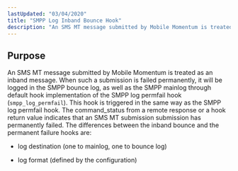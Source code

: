 ```yaml
---
lastUpdated: "03/04/2020"
title: "SMPP Log Inband Bounce Hook"
description: "An SMS MT message submitted by Mobile Momentum is treated as an inband message When such a submission is failed permanently it will be logged in the SMPP bounce log as well as the SMPP mainlog through default hook implementation of the SMPP log permfail hook smpp log permfail This..."
---
```



## <a name="SMPPLogInbandBounceHook.purpose"></a> Purpose

An SMS MT message submitted by Mobile Momentum is treated as an inband message. When such a submission is failed permanently, it will be logged in the SMPP bounce log, as well as the SMPP mainlog through default hook implementation of the SMPP log permfail hook (`smpp_log_permfail`). This hook is triggered in the same way as the SMPP log permfail hook. The command_status from a remote response or a hook return value indicates that an SMS MT submission submission has permanently failed. The differences between the inband bounce and the permanent failure hooks are:

*   log destination (one to mainlog, one to bounce log)

*   log format (defined by the configuration)
